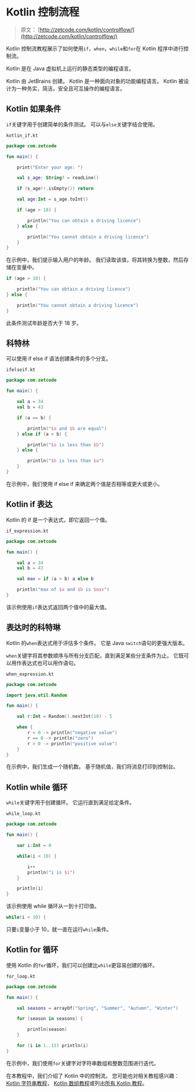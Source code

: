 # Kotlin 控制流程

> 原文： [http://zetcode.com/kotlin/controlflow/](http://zetcode.com/kotlin/controlflow/)

Kotlin 控制流教程展示了如何使用`if`，`when`，`while`和`for`在 Kotlin 程序中进行控制流。

Kotlin 是在 Java 虚拟机上运行的静态类型的编程语言。

Kotlin 由 JetBrains 创建。 Kotlin 是一种面向对象的功能编程语言。 Kotlin 被设计为一种务实，简洁，安全且可互操作的编程语言。

## Kotlin 如果条件

`if`关键字用于创建简单的条件测试。 可以与`else`关键字结合使用。

`kotlin_if.kt`

```kt
package com.zetcode

fun main() {

    print("Enter your age: ")

    val s_age: String? = readLine()

    if (s_age!!.isEmpty()) return

    val age:Int = s_age.toInt()

    if (age > 18) {

        println("You can obtain a driving licence")
    } else {

        println("You cannot obtain a driving licence")
    }
}

```

在示例中，我们提示输入用户的年龄。 我们读取该值，将其转换为整数，然后存储在变量中。

```kt
if (age > 18) {

    println("You can obtain a driving licence")
} else {

    println("You cannot obtain a driving licence")
}

```

此条件测试年龄是否大于 18 岁。

## 科特林

可以使用 if else if 语法创建条件的多个分支。

`ifelseif.kt`

```kt
package com.zetcode

fun main() {

    val a = 34
    val b = 43

    if (a == b) {

        println("$a and $b are equal")
    } else if (a < b) {

        println("$a is less than $b")
    } else {

        println("$b is less than $a")
    }
}

```

在示例中，我们使用 if else if 来确定两个值是否相等或更大或更小。

## Kotlin if 表达

Kotlin 的 if 是一个表达式，即它返回一个值。

`if_expression.kt`

```kt
package com.zetcode

fun main() {

    val a = 34
    val b = 43

    val max = if (a > b) a else b

    println("max of $a and $b is $max")
}

```

该示例使用`if`表达式返回两个值中的最大值。

## 表达时的科特琳

Kotlin 的`when`表达式用于评估多个条件。 它是 Java `switch`语句的更强大版本。

`when`关键字将其参数顺序与所有分支匹配，直到满足某些分支条件为止。 它既可以用作表达式也可以用作语句。

`when_expression.kt`

```kt
package com.zetcode

import java.util.Random

fun main() {

    val r:Int = Random().nextInt(10) - 5

    when {
        r < 0 -> println("negative value")
        r == 0 -> println("zero")
        r > 0 -> println("positive value")
    }
}

```

在示例中，我们生成一个随机数。 基于随机值，我们将消息打印到控制台。

## Kotlin while 循环

`while`关键字用于创建循环。 它运行直到满足给定条件。

`while_loop.kt`

```kt
package com.zetcode

fun main() {

    var i:Int = 0

    while(i < 10) {

        i++
        println("i is $i")
    }

    println(i)
}

```

该示例使用 while 循环从一到十打印值。

```kt
while(i < 10) {

```

只要`i`变量小于 10，就一直在运行`while`条件。

## Kotlin for 循环

使用 Kotlin 的`for`循环，我们可以创建比`while`更容易创建的循环。

`for_loop.kt`

```kt
package com.zetcode

fun main() {

    val seasons = arrayOf("Spring", "Summer", "Autumn", "Winter")

    for (season in seasons) {

        println(season)
    }

    for (i in 1..15) println(i)
}

```

在示例中，我们使用`for`关键字对字符串数组和整数范围进行迭代。

在本教程中，我们介绍了 Kotlin 中的控制流。 您可能也对相关教程感兴趣： [Kotlin 字符串教程](/kotlin/strings/)， [Kotlin 数组教程](/kotlin/arrays/)或列出[所有 Kotlin 教程](/all/#kotlin)。